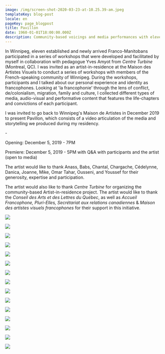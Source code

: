 ```yaml
---
image: /img/screen-shot-2020-03-23-at-10.25.39-am.jpeg
templateKey: blog-post
locale: en
pageKey: page_blogpost
title: Pavillon
date: 1960-01-01T18:00:00.000Z
description: Community-based voicings and media performances with eleven Franco-Manitobans.
---
```

In Winnipeg, eleven established and newly arrived Franco-Manitobans participated in a series of workshops that were developed and facilitated by myself in collaboration with pedagogue Yves Amyot from _Centre Turbine_ (Montreal, QC). I was invited as an artist-in-residence at the Maison des Artistes Visuels to conduct a series of workshops with members of the French-speaking community of Winnipeg. During the workshops, participants and I talked about our personal experience and identity as francophones. Looking at 'la francophonie' through the lens of conflict, de/colonialism, migration, family and culture, I collected different types of media, audio-visual and performative content that features the life-chapters and convictions of each participant. 

I was invited to go back to Winnipeg's Maison de Artistes in December 2019 to present Pavillon, which consists of a video articulation of the media and storytelling we produced during my residency.

\-

Opening: December 5, 2019 - 7PM

Premiere: December 5, 2019 - 5PM with Q&A with participants and the artist (open to media)

The artist would like to thank Anass, Babs, Chantal, Chargache, Cédelynne, Danica, Joanne, Mike, Omar Tahar, Ousseni, and Youssef for their generosity, expertise and participation.

The artist would also like to thank _Centre Turbine_ for organizing the community-based Artist-in-residence project. The artist would like to thank the _Conseil des Arts et des Lettres du Québec_, as well as _Accueil Francophone, Pluri-Elles, Secrétariat aux relations canadiennes_ & _Maison des artistes visuels francophones_ for their support in this initiative. 

![](/img/69086431_2811791285500940_1620093601428013056_o.jpg)

![](/img/screen-shot-2019-09-22-at-10.32.28-am.jpeg)

![](/img/screen-shot-2019-09-22-at-10.30.28-am.jpeg)

![](/img/screen-shot-2019-09-22-at-10.34.44-am.jpeg)

![](/img/pavillon_01.jpeg)

![](/img/screen-shot-2020-03-23-at-10.29.30-am.jpeg)

![](/img/screen-shot-2020-03-23-at-10.27.02-am.jpeg)

![](/img/screen-shot-2020-03-23-at-10.29.59-am.jpeg)

![](/img/screen-shot-2020-03-23-at-10.42.55-am.jpeg)

![](/img/screen-shot-2020-03-23-at-10.45.53-am.jpeg)

![](/img/p1190041.jpg)

![](/img/screen-shot-2019-08-28-at-1.53.28-pm.jpeg)

![](/img/pavillon-gallery.jpg)

![](/img/pavillon_close.jpg)

![](/img/pavillon.jpg)
